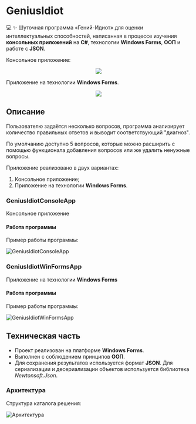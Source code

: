 # GeniusIdiot

💻 ✨ Шуточная программа «Гений-Идиот» для оценки интеллектуальных способностей, написанная в процессе изучения **консольных приложений** на **C#**, технологии **Windows Forms**, **ООП** и работе с **JSON**.

Консольное приложение:
<div align="center"><img src="https://github.com/snikitin-de/GeniusIdiot/assets/25394427/73f290fa-d2eb-4c3d-8c97-4778e2bae917"></div>

Приложение на технологии **Windows Forms**.
<div align="center"><img src="https://github.com/snikitin-de/GeniusIdiot/assets/25394427/91f42de5-594a-47a7-a51f-f46446cf06db"></div>

## Описание

Пользователю задаётся несколько вопросов, программа анализирует количество правильных ответов и выводит соответствующий "диагноз".

По умолчанию доступно 5 вопросов, которые можно расширить с помощью функционала добавления вопросов или же удалить ненужные вопросы.

Приложение реализовано в двух вариантах:

1. Консольное приложение;
2. Приложение на технологии **Windows Forms**.

### GeniusIdiotConsoleApp

Консольное приложение

#### Работа программы

Пример работы программы:

![GeniusIdiotConsoleApp](https://github.com/snikitin-de/GeniusIdiot/assets/25394427/8e4c876d-9467-4202-ae26-74fc499c9e1c)

### GeniusIdiotWinFormsApp

Приложение на технологии **Windows Forms**

#### Работа программы

Пример работы программы:

![GeniusIdiotWinFormsApp](https://github.com/snikitin-de/GeniusIdiot/assets/25394427/f70d23c0-63db-4daa-8f0b-9701f73f905d)

## Техническая часть

* Проект реализован на платформе **Windows Forms**.
* Выполнен с соблюдением принципов **ООП**.
* Для сохранения результатов используется формат **JSON**. Для сериализации и десериализации объектов используется библиотека *Newtonsoft.Json*.

### Архитектура

Структура каталога решения:

![Архитектура](https://github.com/snikitin-de/GeniusIdiot/assets/25394427/af57e178-7ee5-43b4-a448-c801cb0a6f85)

